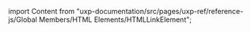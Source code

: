 
import Content from "uxp-documentation/src/pages/uxp-ref/reference-js/Global Members/HTML Elements/HTMLLinkElement";

<Content query="product=photoshop"/>
